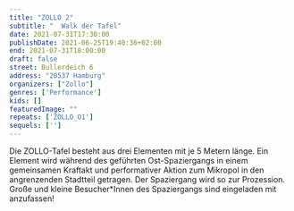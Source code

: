 ```yaml
---
title: "ZOLLO 2"
subtitle: "  Walk der Tafel"
date: 2021-07-31T17:30:00
publishDate: 2021-06-25T19:40:36+02:00
end: 2021-07-31T18:00:00
draft: false
street: Bullerdeich 6
address: "20537 Hamburg"
organizers: ["Zollo"]
genres: ['Performance']
kids: []
featuredImage: ""
repeats: ['ZOLLO_O1']
sequels: ['']
---
```


Die ZOLLO-Tafel besteht aus drei Elementen mit je 5 Metern länge. Ein Element wird während des geführten Ost-Spaziergangs in einem gemeinsamen Kraftakt und performativer Aktion zum Mikropol in den angrenzenden Stadtteil getragen. Der Spaziergang wird so zur Prozession. Große und kleine Besucher*Innen des Spaziergangs sind eingeladen mit anzufassen!